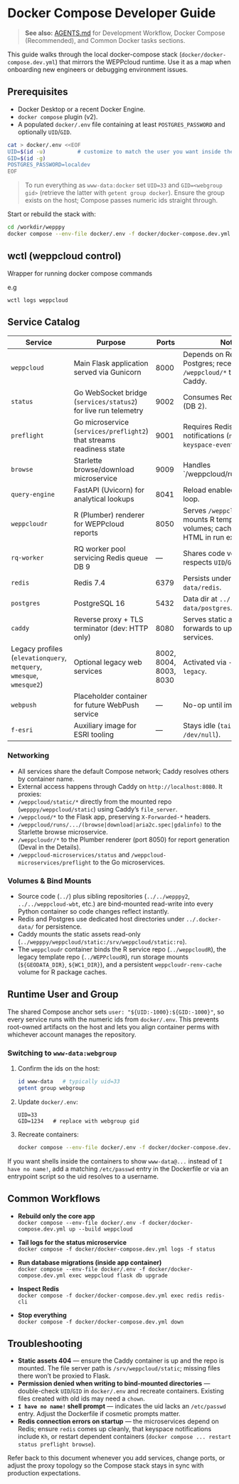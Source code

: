 # Docker Compose Developer Guide

> **See also:** [AGENTS.md](../AGENTS.md) for Development Workflow, Docker Compose (Recommended), and Common Docker tasks sections.

This guide walks through the local docker-compose stack (`docker/docker-compose.dev.yml`) that mirrors the WEPPcloud runtime. Use it as a map when onboarding new engineers or debugging environment issues.

## Prerequisites
- Docker Desktop or a recent Docker Engine.
- `docker compose` plugin (v2).
- A populated `docker/.env` file containing at least `POSTGRES_PASSWORD` and optionally `UID`/`GID`.

```bash
cat > docker/.env <<EOF
UID=$(id -u)          # customize to match the user you want inside the containers
GID=$(id -g)
POSTGRES_PASSWORD=localdev
EOF
```

> To run everything as `www-data:docker` set `UID=33` and `GID=<webgroup gid>` (retrieve the latter with `getent group docker`). Ensure the group exists on the host; Compose passes numeric ids straight through.

Start or rebuild the stack with:

```bash
cd /workdir/wepppy
docker compose --env-file docker/.env -f docker/docker-compose.dev.yml up --build
```

## wctl (weppcloud control)
Wrapper for running docker compose commands

e.g

```
wctl logs weppcloud
```

## Service Catalog

| Service        | Purpose | Ports | Notes |
|----------------|---------|-------|-------|
| `weppcloud`    | Main Flask application served via Gunicorn | 8000 | Depends on Redis & Postgres; receives `/weppcloud/*` traffic from Caddy. |
| `status`       | Go WebSocket bridge (`services/status2`) for live run telemetry | 9002 | Consumes Redis pub/sub (DB 2). |
| `preflight`    | Go microservice (`services/preflight2`) that streams readiness state | 9001 | Requires Redis keyspace notifications (`notify-keyspace-events Kh`). |
| `browse`       | Starlette browse/download microservice | 9009 | Handles `/weppcloud/runs/.../browse|download|gdalinfo`. |
| `query-engine` | FastAPI (Uvicorn) for analytical lookups | 8041 | Reload enabled for dev loop. |
| `weppcloudr`   | R (Plumber) renderer for WEPPcloud reports | 8050 | Serves `/weppcloudr/*`; mounts R templates and run volumes; caches rendered HTML in run export dirs. |
| `rq-worker`    | RQ worker pool servicing Redis queue DB 9 | — | Shares code volume; respects `UID`/`GID`. |
| `redis`        | Redis 7.4 | 6379 | Persists under `../.docker-data/redis`. |
| `postgres`     | PostgreSQL 16 | 5432 | Data dir at `../.docker-data/postgres`. |
| `caddy`        | Reverse proxy + TLS terminator (dev: HTTP only) | 8080 | Serves static assets and forwards to upstream services. |
| Legacy profiles (`elevationquery`, `metquery`, `wmesque`, `wmesque2`) | Optional legacy web services | 8002, 8004, 8003, 8030 | Activated via `--profile legacy`. |
| `webpush`      | Placeholder container for future WebPush service | — | No-op until implemented. |
| `f-esri`       | Auxiliary image for ESRI tooling | — | Stays idle (`tail -f /dev/null`). |

### Networking
- All services share the default Compose network; Caddy resolves others by container name.
- External access happens through Caddy on `http://localhost:8080`. It proxies:
- `/weppcloud/static/*` directly from the mounted repo (`wepppy/weppcloud/static`) using Caddy’s `file_server`.
- `/weppcloud/*` to the Flask app, preserving `X-Forwarded-*` headers.
- `/weppcloud/runs/.../(browse|download|aria2c.spec|gdalinfo)` to the Starlette browse microservice.
- `/weppcloudr/*` to the Plumber renderer (port 8050) for report generation (Deval in the Details).
- `/weppcloud-microservices/status` and `/weppcloud-microservices/preflight` to the Go microservices.

### Volumes & Bind Mounts
- Source code (`../`) plus sibling repositories (`../../wepppy2`, `../../weppcloud-wbt`, etc.) are bind-mounted read-write into every Python container so code changes reflect instantly.
- Redis and Postgres use dedicated host directories under `../.docker-data/` for persistence.
- Caddy mounts the static assets read-only (`../wepppy/weppcloud/static:/srv/weppcloud/static:ro`).
- The `weppcloudr` container binds the R service repo (`../weppcloudR`), the legacy template repo (`../WEPPcloudR`), run storage mounts (`${GEODATA_DIR}`, `${WC1_DIR}`), and a persistent `weppcloudr-renv-cache` volume for R package caches.

## Runtime User and Group
The shared Compose anchor sets `user: "${UID:-1000}:${GID:-1000}"`, so every service runs with the numeric ids from `docker/.env`. This prevents root-owned artifacts on the host and lets you align container perms with whichever account manages the repository.

### Switching to `www-data:webgroup`
1. Confirm the ids on the host:  
   ```bash
   id www-data   # typically uid=33
   getent group webgroup
   ```
2. Update `docker/.env`:
   ```env
   UID=33
   GID=1234   # replace with webgroup gid
   ```
3. Recreate containers:  
   ```bash
   docker compose --env-file docker/.env -f docker/docker-compose.dev.yml up -d --build
   ```

If you want shells inside the containers to show `www-data@...` instead of `I have no name!`, add a matching `/etc/passwd` entry in the Dockerfile or via an entrypoint script so the uid resolves to a username.

## Common Workflows
- **Rebuild only the core app**  
  `docker compose --env-file docker/.env -f docker/docker-compose.dev.yml up --build weppcloud`

- **Tail logs for the status microservice**  
  `docker compose -f docker/docker-compose.dev.yml logs -f status`

- **Run database migrations (inside app container)**  
  `docker compose --env-file docker/.env -f docker/docker-compose.dev.yml exec weppcloud flask db upgrade`

- **Inspect Redis**  
  `docker compose -f docker/docker-compose.dev.yml exec redis redis-cli`

- **Stop everything**  
  `docker compose -f docker/docker-compose.dev.yml down`

## Troubleshooting
- **Static assets 404** — ensure the Caddy container is up and the repo is mounted. The file server path is `/srv/weppcloud/static`; missing files there won’t be proxied to Flask.
- **Permission denied when writing to bind-mounted directories** — double-check `UID`/`GID` in `docker/.env` and recreate containers. Existing files created with old ids may need a `chown`.
- **`I have no name!` shell prompt** — indicates the uid lacks an `/etc/passwd` entry. Adjust the Dockerfile if cosmetic prompts matter.
- **Redis connection errors on startup** — the microservices depend on Redis; ensure `redis` comes up cleanly, that keyspace notifications include `Kh`, or restart dependent containers (`docker compose ... restart status preflight browse`).

Refer back to this document whenever you add services, change ports, or adjust the proxy topology so the Compose stack stays in sync with production expectations.
